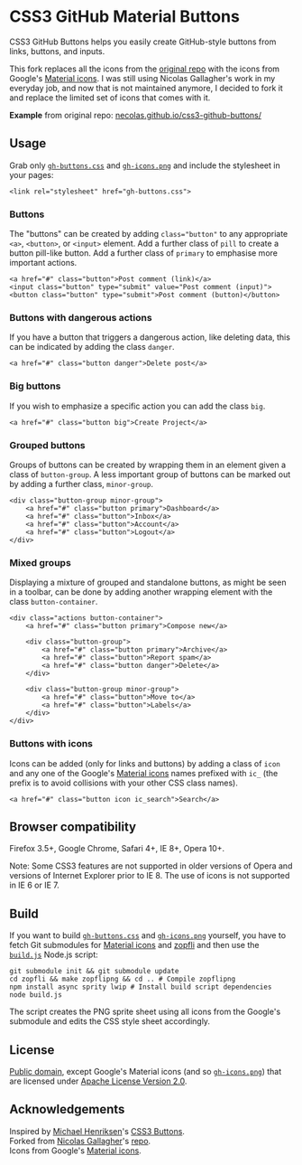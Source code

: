 # CSS3 GitHub Material Buttons #

CSS3 GitHub Buttons helps you easily create GitHub-style buttons from links, buttons, and inputs.

This fork replaces all the icons from the [original repo](https://github.com/necolas/css3-github-buttons) with the icons from Google's [Material icons](https://design.google.com/icons/). I was still using Nicolas Gallagher's work in my everyday job, and now that is not maintained anymore, I decided to fork it and replace the limited set of icons that comes with it.

**Example** from original repo: [necolas.github.io/css3-github-buttons/](http://necolas.github.io/css3-github-buttons/)

## Usage

Grab only [`gh-buttons.css`](gh-buttons.css) and [`gh-icons.png`](gh-icons.png) and include the stylesheet in your pages:

    <link rel="stylesheet" href="gh-buttons.css">

### Buttons

The "buttons" can be created by adding `class="button"` to any appropriate `<a>`, `<button>`, or `<input>` element. Add a further class of `pill` to create a button pill-like button. Add a further class of `primary` to emphasise more important actions.

    <a href="#" class="button">Post comment (link)</a>
    <input class="button" type="submit" value="Post comment (input)">
    <button class="button" type="submit">Post comment (button)</button>

### Buttons with dangerous actions

If you have a button that triggers a dangerous action, like deleting data, this can be indicated by adding the class `danger`.

    <a href="#" class="button danger">Delete post</a>

### Big buttons

If you wish to emphasize a specific action you can add the class `big`.

    <a href="#" class="button big">Create Project</a>

### Grouped buttons

Groups of buttons can be created by wrapping them in an element given a class of `button-group`. A less important group of buttons can be marked out by adding a further class, `minor-group`.

    <div class="button-group minor-group">
        <a href="#" class="button primary">Dashboard</a>
        <a href="#" class="button">Inbox</a>
        <a href="#" class="button">Account</a>
        <a href="#" class="button">Logout</a>
    </div>

### Mixed groups

Displaying a mixture of grouped and standalone buttons, as might be seen in a toolbar, can be done by adding another wrapping element with the class `button-container`.

    <div class="actions button-container">
        <a href="#" class="button primary">Compose new</a>

        <div class="button-group">
            <a href="#" class="button primary">Archive</a>
            <a href="#" class="button">Report spam</a>
            <a href="#" class="button danger">Delete</a>
        </div>

        <div class="button-group minor-group">
            <a href="#" class="button">Move to</a>
            <a href="#" class="button">Labels</a>
        </div>
    </div>

### Buttons with icons

Icons can be added (only for links and buttons) by adding a class of `icon` and any one of the Google's [Material icons](https://design.google.com/icons/) names prefixed with `ic_` (the prefix is to avoid collisions with your other CSS class names).

    <a href="#" class="button icon ic_search">Search</a>

## Browser compatibility

Firefox 3.5+, Google Chrome, Safari 4+, IE 8+, Opera 10+.

Note: Some CSS3 features are not supported in older versions of Opera and versions of Internet Explorer prior to IE 8. The use of icons is not supported in IE 6 or IE 7.

## Build


If you want to build [`gh-buttons.css`](gh-buttons.css) and [`gh-icons.png`](gh-icons.png) yourself, you have to fetch Git submodules for [Material icons](https://design.google.com/icons/) and [zopfli](https://github.com/google/zopfli) and then use the [`build.js`](build.js) Node.js script:

    git submodule init && git submodule update
    cd zopfli && make zopflipng && cd .. # Compile zopflipng
    npm install async sprity lwip # Install build script dependencies
    node build.js

The script creates the PNG sprite sheet using all icons from the Google's submodule and edits the CSS style sheet accordingly.

## License

[Public domain](http://unlicense.org), except Google's Material icons (and so [`gh-icons.png`](gh-icons.png)) that are licensed under [Apache License Version 2.0](http://www.apache.org/licenses/LICENSE-2.0.txt).

## Acknowledgements

Inspired by [Michael Henriksen](http://michaelhenriksen.dk)'s [CSS3 Buttons](http://github.com/michenriksen/css3buttons).  
Forked from [Nicolas Gallagher](https://github.com/necolas)'s [repo](https://github.com/necolas/css3-github-buttons).  
Icons from Google's [Material icons](https://design.google.com/icons/).
